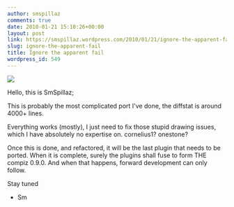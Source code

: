 ```yaml
---
author: smspillaz
comments: true
date: 2010-01-21 15:10:26+00:00
layout: post
link: https://smspillaz.wordpress.com/2010/01/21/ignore-the-apparent-fail/
slug: ignore-the-apparent-fail
title: Ignore the apparent fail
wordpress_id: 549
---
```


[![](http://smspillaz.files.wordpress.com/2010/01/screenshot-4.png?w=1024)](http://smspillaz.files.wordpress.com/2010/01/screenshot-4.png)

Hello, this is SmSpillaz;

This is probably the most complicated port I've done, the diffstat is around 4000+ lines.

Everything works (mostly), I just need to fix those stupid drawing issues, which I have absolutely no expertise on. cornelius1? onestone?

Once this is done, and refactored, it will be the last plugin that needs to be ported. When it is complete, surely the plugins shall fuse to form THE compiz 0.9.0. And when that happens, forward development can only follow.

Stay tuned

- Sm
